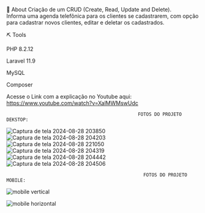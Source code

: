 📕 About
Criação de um CRUD (Create, Read, Update and Delete).
<br>
Informa uma agenda telefônica para os clientes se cadastrarem, com opção para cadastrar novos clientes, editar e deletar os cadastrados.

⛏ Tools

PHP 8.2.12

Laravel 11.9

MySQL

Composer
 
Acesse o Link com a explicação no Youtube aqui: https://www.youtube.com/watch?v=XalMWMswUdc

                                                    FOTOS DO PROJETO DEKSTOP:

![Captura de tela 2024-08-28 203850](https://github.com/user-attachments/assets/81fd8691-8e8d-4e06-9498-775ccf68e390)
![Captura de tela 2024-08-28 204203](https://github.com/user-attachments/assets/eea62803-8923-4086-9f72-e9947c0ace03)
![Captura de tela 2024-08-28 221050](https://github.com/user-attachments/assets/8f7d14af-e837-4988-93c7-0f5efa7968d5)
![Captura de tela 2024-08-28 204319](https://github.com/user-attachments/assets/9a97a437-9b46-4b81-b0f5-61d91ef39931)
![Captura de tela 2024-08-28 204442](https://github.com/user-attachments/assets/1c8feb8f-d7dd-48cd-b9e9-917a6aafe0c4)
![Captura de tela 2024-08-28 204506](https://github.com/user-attachments/assets/fcf11feb-2cc5-4a61-9e2c-ae51b41a07ff)




                                                      FOTOS DO PROJETO MOBILE:
                                                        
![mobile vertical](https://github.com/user-attachments/assets/8976a34b-d8f9-4b9d-af06-767a9c92cb59)


![mobile horizontal](https://github.com/user-attachments/assets/5a655a9f-6b8f-4bef-b09c-74824fa29473)

